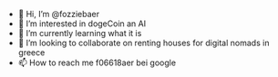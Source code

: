 - 👋 Hi, I’m @fozziebaer
- 👀 I’m interested in dogeCoin an AI
- 🌱 I’m currently learning what it is
- 💞️ I’m looking to collaborate on renting houses for digital nomads in greece
- 📫 How to reach me f06618aer bei google

<!---
fozziebaer/fozziebaer is a ✨ special ✨ repository because its `README.md` (this file) appears on your GitHub profile.
You can click the Preview link to take a look at your changes.
--->
